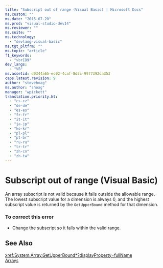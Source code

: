```yaml
---
title: "Subscript out of range (Visual Basic) | Microsoft Docs"
ms.custom: ""
ms.date: "2015-07-20"
ms.prod: "visual-studio-dev14"
ms.reviewer: ""
ms.suite: ""
ms.technology: 
  - "devlang-visual-basic"
ms.tgt_pltfrm: ""
ms.topic: "article"
f1_keywords: 
  - "vbrID9"
dev_langs: 
  - "VB"
ms.assetid: d0344a65-ec02-4caf-8d3c-9977392ca353
caps.latest.revision: 9
author: "stevehoag"
ms.author: "shoag"
manager: "wpickett"
translation.priority.ht: 
  - "cs-cz"
  - "de-de"
  - "es-es"
  - "fr-fr"
  - "it-it"
  - "ja-jp"
  - "ko-kr"
  - "pl-pl"
  - "pt-br"
  - "ru-ru"
  - "tr-tr"
  - "zh-cn"
  - "zh-tw"
---
```

# Subscript out of range (Visual Basic)
An array subscript is not valid because it falls outside the allowable range. The lowest subscript value for a dimension is always 0, and the highest subscript value is returned by the `GetUpperBound` method for that dimension.  
  
### To correct this error  
  
-   Change the subscript so it falls within the valid range.  
  
## See Also  
 <xref:System.Array.GetUpperBound*?displayProperty=fullName>   
 [Arrays](../../../visual-basic/programming-guide/language-features/arrays/index.md)